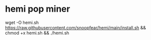 # hemi pop miner

wget -O hemi.sh https://raw.githubusercontent.com/snoopfear/hemi/main/install.sh && chmod +x hemi.sh && ./hemi.sh
